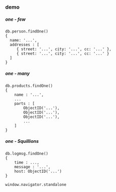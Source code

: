 ### demo


##### one - few
```
db.person.findOne()
{
  name: '...',
  addresses : [
     { street: '...', city: '...', cc: '...' },
     { street: '...', city: '...', cc: '...' }
  ]
}
```

##### one - many
```
db.products.findOne()
{
    name : '...',
    ...
    parts : [
        ObjectID('...'),
        ObjectID('...'),
        ObjectID('...'),
        ...
    ]
}
```

##### one - Squillions
```
db.logmsg.findOne()
{
    time : ...,
    message : '...',
    host: ObjectID('...')
}
```

`window.navigator.standalone`

